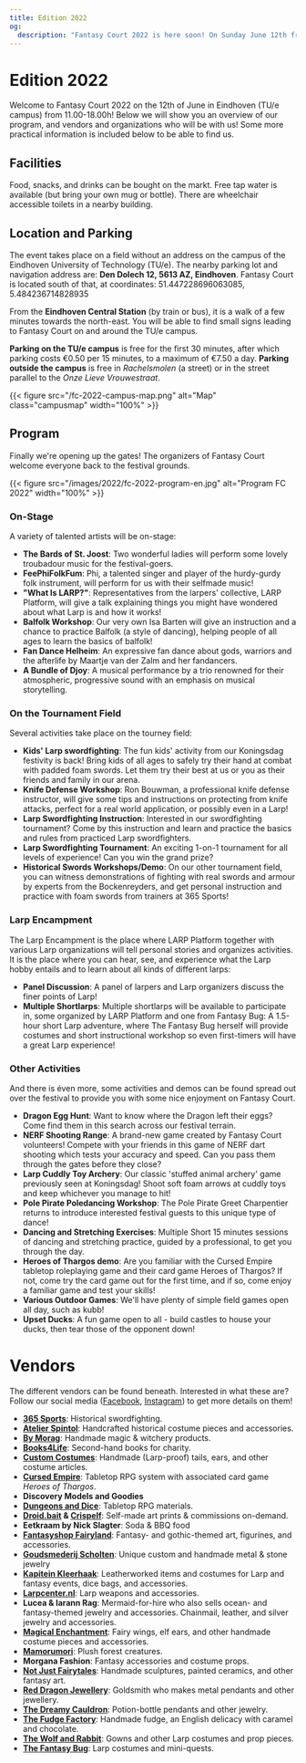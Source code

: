 ```yaml
---
title: Edition 2022
og:
  description: "Fantasy Court 2022 is here soon! On Sunday June 12th from 11.00-18.00h on the TU/e campus, join Fantasy Court and their collection of LARP and fantasy-related market and multiple activities for people of all ages."
---
```


# Edition 2022
Welcome to Fantasy Court 2022 on the 12th of June in Eindhoven (TU/e campus) from 11.00-18.00h! Below we will show you an overview of our program, and vendors and organizations who will be with us! Some more practical information is included below to be able to find us.

## Facilities
Food, snacks, and drinks can be bought on the markt. Free tap water is available (but bring your own mug or bottle). There are wheelchair accessible toilets in a nearby building.

## Location and Parking
The event takes place on a field without an address on the campus of the Eindhoven University of Technology (TU/e). The nearby parking lot and navigation address are: **Den Dolech 12, 5613 AZ, Eindhoven**. Fantasy Court is located south of that, at coordinates: 51.447228696063085, 5.484236714828935

From the **Eindhoven Central Station** (by train or bus), it is a walk of a few minutes towards the north-east. You will be able to find small signs leading to Fantasy Court on and around the TU/e campus.

**Parking on the TU/e campus** is free for the first 30 minutes, after which parking costs €0.50 per 15 minutes, to a maximum of €7.50 a day. **Parking outside the campus** is free in _Rachelsmolen_ (a street) or in the street parallel to the _Onze Lieve Vrouwestraat_.

{{< figure src="/fc-2022-campus-map.png" alt="Map" class="campusmap" width="100%" >}}

## Program
Finally we're opening up the gates! The organizers of Fantasy Court welcome everyone back to the festival grounds.

{{< figure src="/images/2022/fc-2022-program-en.jpg" alt="Program FC 2022" width="100%" >}}

### On-Stage
A variety of talented artists will be on-stage:
- **The Bards of St. Joost**: Two wonderful ladies will perform some lovely troubadour music for the festival-goers.
- **FeePhiFolkFum**: Phi, a talented singer and player of the hurdy-gurdy folk instrument, will perform for us with their selfmade music!
- **"What Is LARP?"**: Representatives from the larpers' collective, LARP Platform, will give a talk explaining things you might have wondered about what Larp is and how it works!
- **Balfolk Workshop**: Our very own Isa Barten will give an instruction and a chance to practice Balfolk (a style of dancing), helping people of all ages to learn the basics of balfolk!
- **Fan Dance Helheim**: An expressive fan dance about gods, warriors and the afterlife by Maartje van der Zalm and her fandancers.
- **A Bundle of Djoy**: A musical performance by a trio renowned for their atmospheric, progressive sound with an emphasis on musical storytelling.

### On the Tournament Field
Several activities take place on the tourney field:
- **Kids' Larp swordfighting**: The fun kids' activity from our Koningsdag festivity is back! Bring kids of all ages to safely try their hand at combat with padded foam swords. Let them try their best at us or you as their friends and family in our arena.
- **Knife Defense Workshop**: Ron Bouwman, a professional knife defense instructor, will give some tips and instructions on protecting from knife attacks, perfect for a real world application, or possibly even in a Larp!
- **Larp Swordfighting Instruction**: Interested in our swordfighting tournament? Come by this instruction and learn and practice the basics and rules from practiced Larp swordfighters.
- **Larp Swordfighting Tournament**: An exciting 1-on-1 tournament for all levels of experience! Can you win the grand prize?
- **Historical Swords Workshops/Demo**: On our other tournament field, you can witness demonstrations of fighting with real swords and armour by experts from the Bockenreyders, and get personal instruction and practice with foam swords from trainers at 365 Sports!

### Larp Encampment
The Larp Encampment is the place where LARP Platform together with various Larp organizations will tell personal stories and organizes activities. It is the place where you can hear, see, and experience what the Larp hobby entails and to learn about all kinds of different larps:
- **Panel Discussion**: A panel of larpers and Larp organizers discuss the finer points of Larp!
- **Multiple Shortlarps**: Multiple shortlarps will be available to participate in, some organized by LARP Platform and one from Fantasy Bug: A 1.5-hour short Larp adventure, where The Fantasy Bug herself will provide costumes and short instructional workshop so even first-timers will have a great Larp experience!

### Other Activities
And there is éven more, some activities and demos can be found spread out over the festival to provide you with some nice enjoyment on Fantasy Court.
- **Dragon Egg Hunt**: Want to know where the Dragon left their eggs? Come find them in this search across our festival terrain.
- **NERF Shooting Range**: A brand-new game created by Fantasy Court volunteers! Compete with your friends in this game of NERF dart shooting which tests your accuracy and speed. Can you pass them through the gates before they close?
- **Larp Cuddly Toy Archery**: Our classic 'stuffed animal archery' game previously seen at Koningsdag! Shoot soft foam arrows at cuddly toys and keep whichever you manage to hit!
- **Pole Pirate Poledancing Workshop**: The Pole Pirate Greet Charpentier returns to introduce interested festival guests to this unique type of dance!
- **Dancing and Stretching Exercises**: Multiple Short 15 minutes sessions of dancing and stretching practice, guided by a professional, to get you through the day.
- **Heroes of Thargos demo**: Are you familiar with the Cursed Empire tabletop roleplaying game and their card game Heroes of Thargos? If not, come try the card game out for the first time, and if so, come enjoy a familiar game and test your skills!
- **Various Outdoor Games**: We'll have plenty of simple field games open all day, such as kubb!
- **Upset Ducks**: A fun game open to all - build castles to house your ducks, then tear those of the opponent down!

# Vendors
The different vendors can be found beneath. Interested in what these are? Follow our social media ([Facebook](https://www.facebook.com/FantasyCourt/), [Instagram](http://instagram.com/fantasycourtnl)) to get more details on them!
- **[365 Sports](https://www.365sports.nl/)**: Historical swordfighting.
- **[Atelier Spintol](https://www.facebook.com/AtelierSpintol/)**: Handcrafted historical costume pieces and accessories.
- **[By Morag](https://www.bymorag.nl/)**: Handmade magic & witchery products.
- **[Books4Life](https://www.books4life-eindhoven.nl/)**: Second-hand books for charity.
- **[Custom Costumes](https://customcostumes.nl/)**: Handmade (Larp-proof) tails, ears, and other costume articles.
- **[Cursed Empire](https://www.cursedempire.com/)**: Tabletop RPG system with associated card game _Heroes of Thargos_.
- **Discovery Models and Goodies**
- **[Dungeons and Dice](https://dungeonsanddice.nl/)**: Tabletop RPG materials.
- **[Droid.bait](ttps://www.instagram.com/droid.bait) & [Crispelf](https://instagram.com/crispelf?igshid=YmMyMTA2M2Y=)**: Self-made art prints & commissions on-demand.
- **Eetkraam by Nick Slagter**: Soda & BBQ food
- **[Fantasyshop Fairyland](https://www.fairyland.nl/)**: Fantasy- and gothic-themed art, figurines, and accessories.
- **[Goudsmederij Scholten](https://www.goudsmederijscholten.nl/)**: Unique custom and handmade metal & stone jewelry
- **[Kapitein Kleerhaak](https://www.facebook.com/kapiteinkleerhaak)**: Leatherworked items and costumes for Larp and fantasy events, dice bags, and accessories.
- **[Larpcenter.nl](https://www.larpcenter.nl/)**: Larp weapons and accessories.
- **Lucea & Iarann Rag**: Mermaid-for-hire who also sells ocean- and fantasy-themed jewelry and accessories. Chainmail, leather, and silver jewelry and accessories.
- **[Magical Enchantment](https://www.facebook.com/m.enchantment)**: Fairy wings, elf ears, and other handmade costume pieces and accessories.
- **[Mamorumori](https://www.mamorumori.com)**: Plush forest creatures.
- **Morgana Fashion**: Fantasy accessories and costume props.
- **[Not Just Fairytales](https://www.instagram.com/notjustfairytales_art/)**: Handmade sculptures, painted ceramics, and other fantasy art.
- **[Red Dragon Jewellery](https://www.facebook.com/Red-Dragon-Jewellery-124341941565249/)**: Goldsmith who makes metal pendants and other jewellery.
- **[The Dreamy Cauldron](https://www.instagram.com/thedreamycauldron.shop/)**: Potion-bottle pendants and other jewelry.
- **[The Fudge Factory](https://the-fudge-factory.com/)**: Handmade fudge, an English delicacy with caramel and chocolate.
- **[The Wolf and Rabbit](https://www.thewolfandrabbit.com)**: Gowns and other Larp costumes and prop pieces.
- **[The Fantasy Bug](https://www.thefantasybug.nl)**: Larp costumes and mini-quests.
